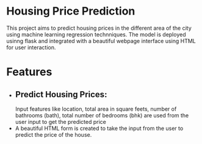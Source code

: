 # Housing Price Prediction

This project aims to predict housing prices in the different area of the city using machine learning regression technniques. The model is deployed usinng flask and integrated with 
a beautiful webpage interface using HTML for user interaction.

# Features

- ## Predict Housing Prices:
  Input features like location, total area in square feets, number of bathrooms (bath), total number of bedrooms (bhk) are used from the user input to get the predicted price
- A beautiful HTML form is created to take the input from the user to predict the price of the house.

